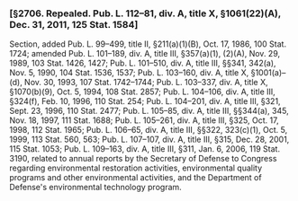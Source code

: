 ### [§2706. Repealed. Pub. L. 112–81, div. A, title X, §1061(22)(A), Dec. 31, 2011, 125 Stat. 1584] ###

Section, added Pub. L. 99–499, title II, §211(a)(1)(B), Oct. 17, 1986, 100 Stat. 1724; amended Pub. L. 101–189, div. A, title III, §357(a)(1), (2)(A), Nov. 29, 1989, 103 Stat. 1426, 1427; Pub. L. 101–510, div. A, title III, §§341, 342(a), Nov. 5, 1990, 104 Stat. 1536, 1537; Pub. L. 103–160, div. A, title X, §1001(a)–(d), Nov. 30, 1993, 107 Stat. 1742–1744; Pub. L. 103–337, div. A, title X, §1070(b)(9), Oct. 5, 1994, 108 Stat. 2857; Pub. L. 104–106, div. A, title III, §324(f), Feb. 10, 1996, 110 Stat. 254; Pub. L. 104–201, div. A, title III, §321, Sept. 23, 1996, 110 Stat. 2477; Pub. L. 105–85, div. A, title III, §§344(a), 345, Nov. 18, 1997, 111 Stat. 1688; Pub. L. 105–261, div. A, title III, §325, Oct. 17, 1998, 112 Stat. 1965; Pub. L. 106–65, div. A, title III, §§322, 323(c)(1), Oct. 5, 1999, 113 Stat. 560, 563; Pub. L. 107–107, div. A, title III, §315, Dec. 28, 2001, 115 Stat. 1053; Pub. L. 109–163, div. A, title III, §311, Jan. 6, 2006, 119 Stat. 3190, related to annual reports by the Secretary of Defense to Congress regarding environmental restoration activities, environmental quality programs and other environmental activities, and the Department of Defense's environmental technology program.